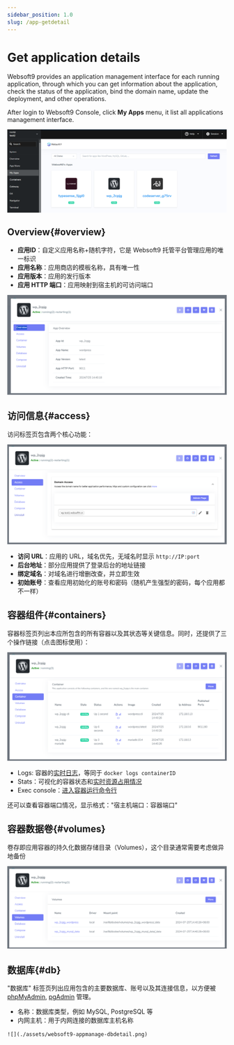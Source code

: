 ```yaml
---
sidebar_position: 1.0
slug: /app-getdetail
---
```


# Get application details

Websoft9 provides an application management interface for each running application, through which you can get information about the application, check the status of the application, bind the domain name, update the deployment, and other operations. 

After login to Websoft9 Console, click **My Apps** menu, it list all applications management interface.  

![Websoft9 My Apps](./assets/websoft9-myapps.png)

## Overview{#overview}

- **应用ID**：自定义应用名称+随机字符，它是 Websoft9 托管平台管理应用的唯一标识
- **应用名称**：应用商店的模板名称，具有唯一性
- **应用版本**：应用的发行版本
- **应用 HTTP 端口**：应用映射到宿主机的可访问端口

 ![](./assets/websoft9-myappsdetail.png)


## 访问信息{#access}

访问标签页包含两个核心功能：

![](./assets/websoft9-myapps-access.png)

- **访问 URL**：应用的 URL，域名优先，无域名时显示 `http://IP:port` 
- **后台地址**：部分应用提供了登录后台的地址链接
- **绑定域名**：对域名进行增删改查，并立即生效
- **初始账号**：查看应用初始化的账号和密码（随机产生强型的密码，每个应用都不一样）

## 容器组件{#containers}

容器标签页列出本应所包含的所有容器以及其状态等关键信息。同时，还提供了三个操作链接（点击图标使用）：  

![](./assets/websoft9-appmanage-containers.png)

- Logs: 容器的[实时日志](./monitor-logs)，等同于 `docker logs containerID`
- Stats：可视化的容器状态和[实时资源占用情况](./monitor-apm)
- Exec console：[进入容器运行命令行](./inner-container)

还可以查看容器端口情况，显示格式："宿主机端口：容器端口"   

## 容器数据卷{#volumes}

卷存即应用容器的持久化数据存储目录（Volumes），这个目录通常需要考虑做异地备份

![](./assets/websoft9-appmanage-volumes.png)

## 数据库{#db}

 "数据库" 标签页列出应用包含的主要数据库、账号以及其连接信息，以方便被 [phpMyAdmin](./phpmyadmin), [pgAdmin](./pgadmin) 管理。

   - 名称：数据库类型，例如 MySQL, PostgreSQL 等
   - 内网主机：用于内网连接的数据库主机名称

    ![](./assets/websoft9-appmanage-dbdetail.png)


